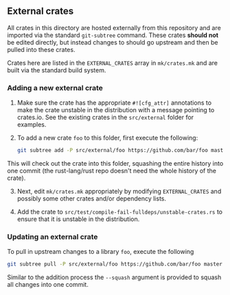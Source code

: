 ## External crates

All crates in this directory are hosted externally from this repository and are
imported via the standard `git-subtree` command. These crates **should not** be
edited directly, but instead changes to should go upstream and then be pulled
into these crates.

Crates here are listed in the `EXTERNAL_CRATES` array in `mk/crates.mk` and are
built via the standard build system.

### Adding a new external crate

1. Make sure the crate has the appropriate `#![cfg_attr]` annotations to make
   the crate unstable in the distribution with a message pointing to crates.io.
   See the existing crates in the `src/external` folder for examples.

2. To add a new crate `foo` to this folder, first execute the following:

   ```sh
   git subtree add -P src/external/foo https://github.com/bar/foo master --squash
   ```

  This will check out the crate into this folder, squashing the entire history
  into one commit (the rust-lang/rust repo doesn't need the whole history of the
  crate).

3. Next, edit `mk/crates.mk` appropriately by modifying `EXTERNAL_CRATES` and
   possibly some other crates and/or dependency lists.

4. Add the crate to `src/test/compile-fail-fulldeps/unstable-crates.rs` to
   ensure that it is unstable in the distribution.

### Updating an external crate

To pull in upstream changes to a library `foo`, execute the following

```sh
git subtree pull -P src/external/foo https://github.com/bar/foo master --squash
```

Similar to the addition process the `--squash` argument is provided to squash
all changes into one commit.
